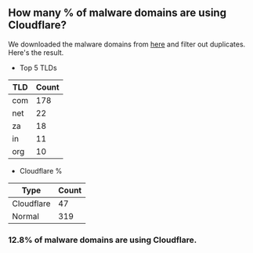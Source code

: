 ## How many % of malware domains are using Cloudflare?


We downloaded the malware domains from [here](https://urlhaus.abuse.ch) and filter out duplicates.
Here's the result.


[//]: # (start replacement)


- Top 5 TLDs

| TLD | Count |
| --- | --- |
| com | 178 |
| net | 22 |
| za | 18 |
| in | 11 |
| org | 10 |


- Cloudflare %

| Type | Count |
| --- | --- |
| Cloudflare | 47 |
| Normal | 319 |


### 12.8% of malware domains are using Cloudflare.
